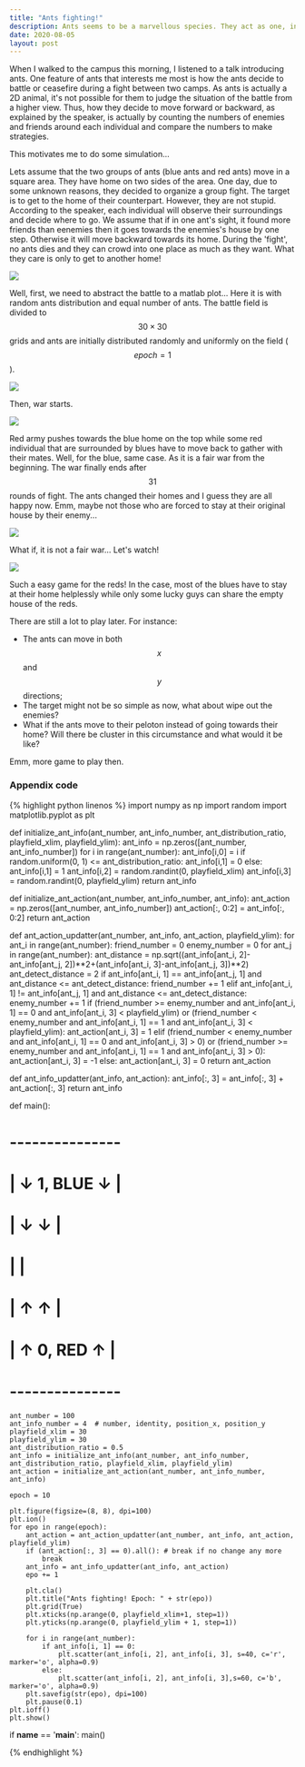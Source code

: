 ```yaml
---
title: "Ants fighting!"
description: Ants seems to be a marvellous species. They act as one, in thousands and millions.
date: 2020-08-05
layout: post
---
```

When I walked to the campus this morning, I listened to a talk introducing ants. One feature of ants that interests me most is how the ants decide to battle or ceasefire during a fight between two camps. As ants is actually a 2D animal, it's not possible for them to judge the situation of the battle from a higher view. Thus, how they decide to move forward or backward, as explained by the speaker, is actually by counting the numbers of enemies and friends around each individual and compare the numbers to make strategies.

This motivates me to do some simulation...

Lets assume that the two groups of ants (blue ants and red ants) move in a square area. They have home on two sides of the area. One day, due to some unknown reasons, they decided to organize a group fight. The target is to get to the home of their counterpart. However, they are not stupid. According to the speaker, each individual will observe their surroundings and decide where to go. We assume that if in one ant's sight, it found more friends than eenemies then it goes towards the enemies's house by one step. Otherwise it will move backward towards its home. During the 'fight', no ants dies and they can crowd into one place as much as they want. What they care is only to get to another home!

<div class="row mt-3">
    <div class="col-sm mt-3 mt-md-0">
        <img class="img-fluid rounded z-depth-1" src="https://byl5ca.db.files.1drv.com/y4mGDEaZ0kRT1u3SZuXqiOoo2OrOwgZfKWDfkWzlTojdVfZP0tjHzz8TvhEjXdQv9CYqaIUxgtW-b2siNNB2bUgf_bdEc2EcE0zpLaqXPj0ViXam95uU2q9Y9vB4lPp2i7OqfC-qp9ce15bkes7XcJfA8ZwxMZPr5tIQPNCu2ya0V0YHQGBBaw6Usi4_Y02AF7OlVAqo6MCRHhrc_mmTwqGqg?width=1024&height=459&cropmode=none">
    </div>
</div>

Well, first, we need to abstract the battle to a matlab plot... Here it is with random ants distribution and equal number of ants. The battle field is divided to $$30 \times 30$$ grids and ants are initially distributed randomly and uniformly on the field ($$epoch = 1$$).

<div class="row mt-3">
    <div class="col-sm mt-3 mt-md-0">
        <img class="img-fluid rounded z-depth-1" src="https://dcl5ca.db.files.1drv.com/y4mOBfuW5EvNJ_yPqqxUbab3oYppWd2Qh4EFFQgVkJHT5FiD-3cR3HWFvkGY4fEL-kWE0_ebD9k6ABGMZES53nOP5gRahOxVwCk_ctmvBf_Hs3FETBJxuWAnez-2eun25dLKfMF8hJJgEjZodeuKPfuutikZJ4ojb3tyyz3_Mp10hGIY6zH7WsB2OGkSipX0yarQqoGgwAhm3aC_rCx6sMyqw?width=1024&height=1024&cropmode=none">
    </div>
</div>

Then, war starts.

<div class="row mt-3">
    <div class="col-sm mt-3 mt-md-0">
        <img class="img-fluid rounded z-depth-1" src="/assets/img/2020-08-05-Ants_fighting/equal_ants_10_epoch_animation.gif">
    </div>
</div>

Red army pushes towards the blue home on the top while some red individual that are surrounded by blues have to move back to gather with their mates. Well, for the blue, same case. As it is a fair war from the beginning. The war finally ends after $$31$$ rounds of fight. The ants changed their homes and I guess they are all happy now. Emm, maybe not those who are forced to stay at their original house by their enemy...

<div class="row mt-3">
    <div class="col-sm mt-3 mt-md-0">
        <img class="img-fluid rounded z-depth-1" src="[/assets/img/2020-08-05-Ants_fighting/equal_ants_10_epoch_animation.gif](https://dcltca.db.files.1drv.com/y4m_GO6TFYzL48YZTzYPp9ejszzR50kUkCPvC3CsLxSOEH3uePC4ECvzTKtyxy41vRNwYmSdukaE6Q-ZvyV-qBaTTeV_vNCtPBvSxnGhHkqDPmSgEQRaWVOvH0Tw1y_ixKUmJ3JDIKiIuNTwPYAHZeeZlJvui6aZZmy-IUwXj9RaoMG3mSyq9MnOT2h-6fFMkwQpTz8gGX_2TDrEEtqEwy7rg?width=800&height=800&cropmode=none)">
    </div>
</div>

What if, it is not a fair war... Let's watch!

<div class="row mt-3">
    <div class="col-sm mt-3 mt-md-0">
        <img class="img-fluid rounded z-depth-1" src="/assets/img/2020-08-05-Ants_fighting/red_majority_entire_battle.gif">
    </div>
</div>

Such a easy game for the reds! In the case, most of the blues have to stay at their home helplessly while only some lucky guys can share the empty house of the reds.

There are still a lot to play later. For instance:
- The ants can move in both $$x$$ and $$y$$ directions;
- The target might not be so simple as now, what about wipe out the enemies?
- What if the ants move to their peloton instead of going towards their home? Will there be cluster in this circumstance and what would it be like?

Emm, more game to play then. 

### Appendix code

{% highlight python linenos %}
import numpy as np
import random
import matplotlib.pyplot as plt


def initialize_ant_info(ant_number, ant_info_number, ant_distribution_ratio, playfield_xlim, playfield_ylim):
    ant_info = np.zeros([ant_number, ant_info_number])
    for i in range(ant_number):
        ant_info[i,0] = i
        if random.uniform(0, 1) <= ant_distribution_ratio:
            ant_info[i,1] = 0
        else:
            ant_info[i,1] = 1
        ant_info[i,2] = random.randint(0, playfield_xlim)
        ant_info[i,3] = random.randint(0, playfield_ylim)
    return ant_info


def initialize_ant_action(ant_number, ant_info_number, ant_info):
    ant_action = np.zeros([ant_number, ant_info_number])
    ant_action[:, 0:2] = ant_info[:, 0:2]
    return ant_action


def ant_action_updatter(ant_number, ant_info, ant_action, playfield_ylim):
    for ant_i in range(ant_number):
        friend_number = 0
        enemy_number = 0
        for ant_j in range(ant_number):
            ant_distance = np.sqrt((ant_info[ant_i, 2]-ant_info[ant_j, 2])**2+(ant_info[ant_i, 3]-ant_info[ant_j, 3])**2)
            ant_detect_distance = 2
            if ant_info[ant_i, 1] == ant_info[ant_j, 1] and ant_distance <= ant_detect_distance:
                friend_number += 1
            elif ant_info[ant_i, 1] != ant_info[ant_j, 1] and ant_distance <= ant_detect_distance:
                enemy_number += 1
            if (friend_number >= enemy_number and ant_info[ant_i, 1] == 0 and ant_info[ant_i, 3] < playfield_ylim) or (friend_number < enemy_number and ant_info[ant_i, 1] == 1 and ant_info[ant_i, 3] < playfield_ylim):
                ant_action[ant_i, 3] = 1
            elif (friend_number < enemy_number and ant_info[ant_i, 1] == 0 and ant_info[ant_i, 3] > 0) or (friend_number >= enemy_number and ant_info[ant_i, 1] == 1 and ant_info[ant_i, 3] > 0):
                ant_action[ant_i, 3] = -1
            else:
                ant_action[ant_i, 3] = 0
    return ant_action

def ant_info_updatter(ant_info, ant_action):
    ant_info[:, 3] = ant_info[:, 3] + ant_action[:, 3]
    return ant_info

def main():
#    ---------------
#   |  ↓ 1, BLUE ↓  |
#   |  ↓         ↓  |
#   |               |
#   |  ↑         ↑  |
#   |  ↑ 0, RED  ↑  |
#    ---------------

    ant_number = 100
    ant_info_number = 4  # number, identity, position_x, position_y
    playfield_xlim = 30
    playfield_ylim = 30
    ant_distribution_ratio = 0.5
    ant_info = initialize_ant_info(ant_number, ant_info_number, ant_distribution_ratio, playfield_xlim, playfield_ylim)
    ant_action = initialize_ant_action(ant_number, ant_info_number, ant_info)

    epoch = 10

    plt.figure(figsize=(8, 8), dpi=100)
    plt.ion()
    for epo in range(epoch):
        ant_action = ant_action_updatter(ant_number, ant_info, ant_action, playfield_ylim)
        if (ant_action[:, 3] == 0).all(): # break if no change any more
            break
        ant_info = ant_info_updatter(ant_info, ant_action)
        epo += 1
        
        plt.cla()
        plt.title("Ants fighting! Epoch: " + str(epo))
        plt.grid(True)
        plt.xticks(np.arange(0, playfield_xlim+1, step=1))
        plt.yticks(np.arange(0, playfield_ylim + 1, step=1))

        for i in range(ant_number):
            if ant_info[i, 1] == 0:
                plt.scatter(ant_info[i, 2], ant_info[i, 3], s=40, c='r', marker='o', alpha=0.9)
            else:
                plt.scatter(ant_info[i, 2], ant_info[i, 3],s=60, c='b', marker='o', alpha=0.9)
        plt.savefig(str(epo), dpi=100)
        plt.pause(0.1)
    plt.ioff()
    plt.show()

if __name__ == '__main__':
    main()

{% endhighlight %}
